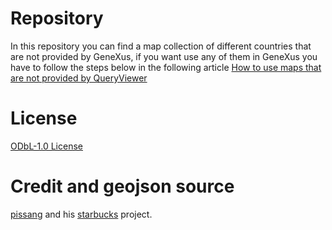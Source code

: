 # Repository
In this repository you can find a map collection of different countries that are not provided by GeneXus, if you want use any of them in GeneXus you have to follow the steps below in the following article [How to use maps that are not provided by QueryViewer](https://wiki.genexus.com/commwiki/wiki?49859,How+to+use+maps+that+are+not+provided+by+QueryViewer)

# License
[ODbL-1.0 License](https://github.com/genexuslabs/echarts-countries-js/blob/master/LICENSE.md)

# Credit and geojson source
[pissang](https://github.com/pissang) and his [starbucks](https://github.com/pissang/starbucks) project.
